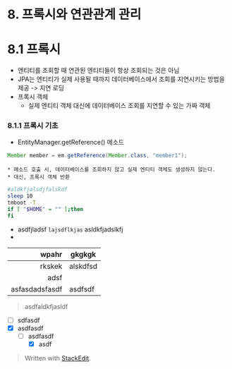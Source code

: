 
# 8. 프록시와 연관관계 관리

# 8.1 프록시

* 엔티티를 조회할 때 연관된 엔티티들이 항상 조회되는 것은 아님
* JPA는 엔티티가 실제 사용될 때까지 데이터베이스에서 조회를 지연시키는 방법을 제공 -> 지연 로딩
* 프록시 객체
	* 실제 엔티티 객체 대신에 데이터베이스 조회를 지연할 수 있는 가짜 객체

### 8.1.1 프록시 기초

* EntityManager.getReference() 메소드
```java
Member member = em.getReference(Member.class, "member1");
```

	* 메소드 호출 시, 데이터베이스를 조회하지 않고 실제 엔티티 객체도 생성하지 않는다.
	* 대신, 프록시 객체 반환





```bash
#aldkfjalsdjfalskdf
sleep 10
tmboot -T
if [ "$HOME" = "" ];then
fi

```

* asdfjladsf `lajsdflkjas` asldkfjadslkfj 
* 

| wpahr | gkgkgk|
|--:|--|
| rkskek | alskdfsd
| adsf|
|asfasdadsfasdf | asdfsdf

> asdfaldkfjasldf
> 

* [ ] sdfasdf
* [x] asdfasdf	
	* [ ] asdfasdf
		* [x] asdf	

> Written with [StackEdit](https://stackedit.io/).
<!--stackedit_data:
eyJoaXN0b3J5IjpbNTcxOTQwMzI1LDEzNTY5OTc4MTMsMjA5Mz
AxODY5NSwtNzkyMDU0MDU2LDExOTcwNTI4MTksMTEyODQwMzYx
MywtMTQwNDEzOTAzNV19
-->